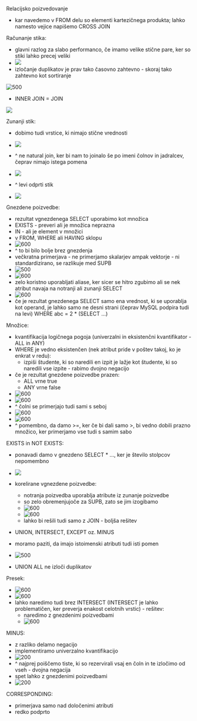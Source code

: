 Relacijsko poizvedovanje
- kar navedemo v FROM delu so elementi kartezičnega produkta; lahko namesto vejice napišemo CROSS JOIN

Računanje stika:
- glavni razlog za slabo performanco, če imamo velike stične pare, ker so stiki lahko precej veliki
- ![](Pasted%20image%2020240314154852.png)
- izločanje duplikatov je prav tako časovno zahtevno - skoraj tako zahtevno kot sortiranje

![500](Pasted%20image%2020240314155325.png)
- INNER JOIN = JOIN

![](Pasted%20image%2020240314155829.png)

Zunanji stik:
- dobimo tudi vrstice, ki nimajo stične vrednosti
- ![](Pasted%20image%2020240314155855.png)
- ^ ne natural join, ker bi nam to joinalo še po imeni čolnov in jadralcev, čeprav nimajo istega pomena

- ![](Pasted%20image%2020240314155949.png)
- ^ levi odprti stik
- ![](Pasted%20image%2020240314161947.png)

Gnezdene poizvedbe:
- rezultat vgnezdenega SELECT uporabimo kot množica
- EXISTS - preveri ali je množica neprazna
- IN - ali je element v množici
- v FROM, WHERE ali HAVING sklopu
- ![600](Pasted%20image%2020240314162343.png)
- ^ to bi bilo bolje brez gnezdenja
- večkratna primerjava - ne primerjamo skalarjev ampak vektorje - ni standardizirano, se razlikuje med SUPB
- ![500](Pasted%20image%2020240314162615.png)
- ![600](Pasted%20image%2020240314162700.png)
- zelo koristno uporabljati aliase, ker sicer se hitro zgubimo ali se nek atribut navaja na notranji ali zunanji SELECT
- ![600](Pasted%20image%2020240314162935.png)
- če je rezultat gnezdenega SELECT samo ena vrednost, ki se uporablja kot operand, je lahko samo ne desni strani (čeprav MySQL podpira tudi na levi) WHERE abc = 2 \* (SELECT ...)

Množice:
- kvantifikacija logičnega pogoja (univerzalni in eksistenčni kvantifikator - ALL in ANY)
- WHERE je vedno eksistenčen (nek atribut pride v poštev takoj, ko je enkrat v redu):
	- izpiši študente, ki so naredili en izpit je lažje kot študente, ki so naredili vse izpite - rabimo dvojno negacijo
- če je rezultat gnezdene poizvedbe prazen:
	- ALL vrne true
	- ANY vrne false
- ![600](Pasted%20image%2020240314163350.png)
- ![600](Pasted%20image%2020240314163518.png)
- ^ čolni se primerjajo tudi sami s seboj
- ![600](Pasted%20image%2020240314163539.png)
- ![600](Pasted%20image%2020240314163649.png)
- ^ pomembno, da damo >=, ker če bi dali samo >, bi vedno dobili prazno množico, ker primerjamo vse tudi s samim sabo

EXISTS in NOT EXISTS:
- ponavadi damo v gnezdeno SELECT \* ..., ker je število stolpcov nepomembno
- ![](Pasted%20image%2020240314164006.png)
- korelirane vgnezdene poizvedbe:
	- notranja poizvedba uporablja atribute iz zunanje poizvedbe
	- so zelo obremenjujoče za SUPB, zato se jim izogibamo
	- ![600](Pasted%20image%2020240314164319.png)
	- ![600](Pasted%20image%2020240314164407.png)
	- lahko bi rešili tudi samo z JOIN - boljša rešitev

- UNION, INTERSECT, EXCEPT oz. MINUS
- moramo paziti, da imajo istoimenski atributi tudi isti pomen
- ![500](Pasted%20image%2020240314164825.png)
- UNION ALL ne izloči duplikatov

Presek:
- ![600](Pasted%20image%2020240314165157.png)
- ![600](Pasted%20image%2020240314165310.png)
- lahko naredimo tudi brez INTERSECT (INTERSECT je lahko problematičen, ker preverja enakost celotnih vrstic) - rešitev:
	- naredimo z gnezdenimi poizvedbami
	- ![600](Pasted%20image%2020240314165443.png)

MINUS:
- z razliko delamo negacijo
- implementiramo univerzalno kvantifikacijo
- ![200](Pasted%20image%2020240314165712.png)
- ^ najprej poiščemo tiste, ki so rezervirali vsaj en čoln in te izločimo od vseh - dvojna negacija
- spet lahko z gnezdenimi poizvedbami
- ![200](Pasted%20image%2020240314165818.png)

CORRESPONDING:
- primerjava samo nad določenimi atributi
- redko podprto